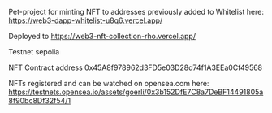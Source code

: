 Pet-project for minting NFT to addresses previously added to Whitelist here: https://web3-dapp-whitelist-u8q6.vercel.app/

Deployed to https://web3-nft-collection-rho.vercel.app/

Testnet sepolia

NFT Contract address 0x45A8f978962d3FD5e03D28d74f1A3EEa0Cf49568

NFTs registered and can be watched on opensea.com here:
 https://testnets.opensea.io/assets/goerli/0x3b152DfE7C8a7DeBF14491805a8f90bc8Df32f54/1